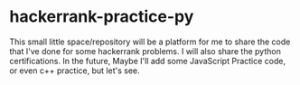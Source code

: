 # hackerrank-practice-py
This small little space/repository will be a platform for me to share the code that I've done for some hackerrank problems. I will also share the python certifications. In the future, Maybe I'll add some JavaScript Practice code, or even c++ practice, but let's see.
